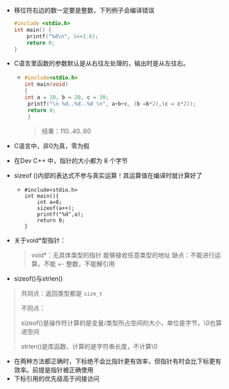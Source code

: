 - 移位符右边的数一定要是整数，下列例子会编译错误

  ``` c
  #include <stdio.h>
  int main() {
      printf("%d\n", 1<<1.6);
      return 0;
  }
  ```

- C语言里函数的参数默认是从右往左处理的，输出时是从左往右。

  - ``` c
    #include<stdio.h>
    int main(void)
    {
    int a = 10, b = 20, c = 30;
     printf("\n %d..%d..%d \n", a+b+c, (b =b*2),(c = c*2));
     return 0;
     }
    ```

    > 结果：110..40..60

- C语言中，非0为真，零为假

- 在Dev C++ 中，指针的大小都为 8 个字节

- sizeof ()内部的表达式不参与真实运算！其运算值在编译时就计算好了

  - ```
    #include<stdio.h>
    int main(){
    	int a=8;
    	sizeof(a++);
    	printf("%d",a);
    	return 0;
    } 
    ```

    

- 关于void\*型指针：  

  >  void*：无具体类型的指针  能够接收任意类型的地址
  >  缺点：不能进行运算。不能 +- 整数，不能解引用



- sizeof()与strlen()


> 共同点：返回类型都是 `size_t`
>
> 不同点：
>
> sizeof()是操作符计算的是变量/类型所占空间的大小，单位是字节，\0也算进空间
>
>  strlen()是库函数，计算的是字符串长度，不计算\0



- 在两种方法都正确时，下标绝不会比指针更有效率，但指针有时会比下标更有效率。前提是指针被正确使用
- 下标引用的优先级高于间接访问
